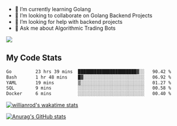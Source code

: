 
- 🌱 I’m currently learning Golang
- 👯 I’m looking to collaborate on Golang Backend Projects
- 🤔 I’m looking for help with backend projects
- 💬 Ask me about Algorithmic Trading Bots

![](https://github-profile-trophy.vercel.app/?username=kevinbarrero)

## My Code Stats

<!--START_SECTION:waka-->

```txt
Go         23 hrs 39 mins  ██████████████████████▓░░   90.42 %
Bash       1 hr 48 mins    █▓░░░░░░░░░░░░░░░░░░░░░░░   06.92 %
YAML       19 mins         ▒░░░░░░░░░░░░░░░░░░░░░░░░   01.27 %
SQL        9 mins          ░░░░░░░░░░░░░░░░░░░░░░░░░   00.58 %
Docker     6 mins          ░░░░░░░░░░░░░░░░░░░░░░░░░   00.40 %
```

<!--END_SECTION:waka-->

[![willianrod's wakatime stats](https://github-readme-stats.vercel.app/api/wakatime?username=holdandup&layout=compact&theme=react&custom_title=Wakatime%20All%20Time%20Stats&langs_count=8)](https://github.com/anuraghazra/github-readme-stats)

[![Anurag's GitHub stats](https://github-readme-stats.vercel.app/api?username=Kevinbarrero)](https://github.com/anuraghazra/github-readme-stats)




